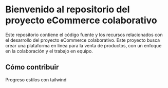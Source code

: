 # Bienvenido al repositorio del proyecto eCommerce colaborativo
Este repositorio contiene el código fuente y los recursos relacionados con el desarrollo del proyecto eCommerce colaborativo. Este proyecto busca crear una plataforma en línea para la venta de productos, con un enfoque en la colaboración y el trabajo en equipo.

## Cómo contribuir
Progreso estilos con tailwind